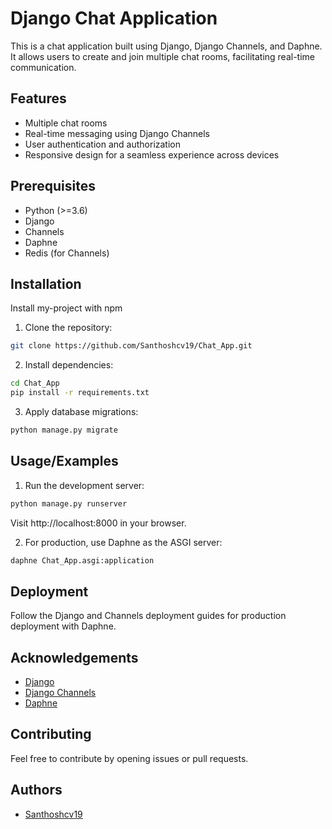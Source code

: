 
# Django Chat Application

This is a chat application built using Django, Django Channels, and Daphne. It allows users to create and join multiple chat rooms, facilitating real-time communication.

## Features

- Multiple chat rooms
- Real-time messaging using Django Channels
- User authentication and authorization
- Responsive design for a seamless experience across devices


## Prerequisites

 - Python (>=3.6)
 - Django
 - Channels
 - Daphne
 - Redis (for Channels)
## Installation

Install my-project with npm

1. Clone the repository:
```bash
git clone https://github.com/Santhoshcv19/Chat_App.git
```
  

2. Install dependencies:
```bash
cd Chat_App
pip install -r requirements.txt
```

3. Apply database migrations:
```bash
python manage.py migrate
```
    
## Usage/Examples

1. Run the development server:
```bash
python manage.py runserver
```
Visit http://localhost:8000 in your browser.

2. For production, use Daphne as the ASGI server:
```bash
daphne Chat_App.asgi:application
```


## Deployment

Follow the Django and Channels deployment guides for production deployment with Daphne.

## Acknowledgements

 - [Django](https://www.djangoproject.com/)
 - [Django Channels](https://channels.readthedocs.io/en/latest/)
 - [Daphne](https://docs.djangoproject.com/en/5.0/howto/deployment/asgi/daphne/)


## Contributing

Feel free to contribute by opening issues or pull requests.


## Authors

- [Santhoshcv19](https://github.com/Santhoshcv19/)

